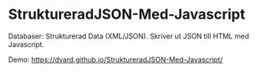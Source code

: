# StruktureradJSON-Med-Javascript
Databaser: Strukturerad Data (XML/JSON). Skriver ut JSON till HTML med Javascript.

Demo: https://dvard.github.io/StruktureradJSON-Med-Javascript/
